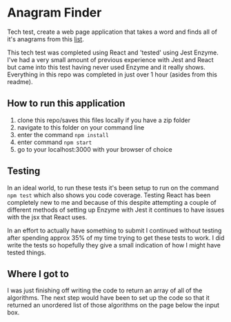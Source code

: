 # Anagram Finder

Tech test, create a web page application that takes a word and finds all of it's anagrams from this [list](http://codekata.com/data/wordlist.txt).

This tech test was completed using React and 'tested' using Jest Enzyme. I've had a very small amount of previous experience with Jest and React but came into this test having never used Enzyme and it really shows. Everything in this repo was completed in just over 1 hour (asides from this readme).

## How to run this application

1. clone this repo/saves this files locally if you have a zip folder
2. navigate to this folder on your command line
3. enter the command `npm install`
4. enter command `npm start`
5. go to your localhost:3000 with your browser of choice

## Testing

In an ideal world, to run these tests it's been setup to run on the command `npm test` which also shows you code coverage. Testing React has been completely new to me and because of this despite attempting a couple of different methods of setting up Enzyme with Jest it continues to have issues with the jsx that React uses.

In an effort to actually have something to submit I continued without testing after spending approx 35% of my time trying to get these tests to work. I did write the tests so hopefully they give a small indication of how I might have tested things.

## Where I got to

I was just finishing off writing the code to return an array of all of the algorithms. The next step would have been to set up the code so that it returned an unordered list of those algorithms on the page below the input box.
